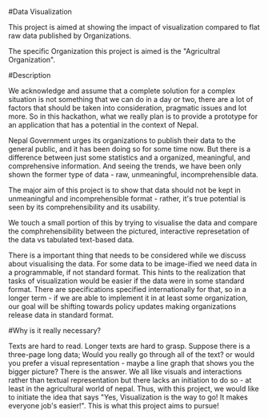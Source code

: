 #Data Visualization

This project is aimed at showing the impact of visualization compared to flat raw data published by Organizations. 

The specific Organization this project is aimed is the "Agricultral Organization". 

#Description

We acknowledge and assume that a complete solution for a complex situation is not something that we can do in a day or two, 
there are a lot of factors that should be taken into consideration, pragmatic issues and lot more. So in this hackathon, 
what we really plan is to provide a prototype for an application that has a potential in the context of Nepal. 

Nepal Government urges its organizations to publish their data to the general public, and it has been doing so for some time now.
But there is a difference between just some statistics and a organized, meaningful, and comprehensive information.
And seeing the trends, we have been only shown the former type of data - raw, unmeaningful, incomprehensible data.

The major aim of this project is to show that data should not be kept in unmeaningful and incomprehensible format - rather, it's 
true potential is seen by its comprehensibility and its usability. 

We touch a small portion of this by trying to visualise the data and compare the comphrehensibility between the pictured, interactive
represetation of the data vs tabulated text-based data. 

There is a important thing that needs to be considered while we discuss about visualising the data. For some data to be image-ified 
we need data in a programmable, if not standard format. This hints to the realization that tasks of visualization would be easier 
if the data were in some standard format. There are specifications specified internationally for that, so in a longer term - if we
are able to implement it in at least some organization, our goal will be shifting towards policy updates making organizations release
data in standard format. 

#Why is it really necessary?

Texts are hard to read. Longer texts are hard to grasp. Suppose there is a three-page long data; Would you really go through all of 
the text? or would you prefer a visual representation - maybe a line graph that shows you the bigger picture? There is the answer.
We all like visuals and interactions rather than textual representation but there lacks an initiation to do so - at least in the 
agricultural world of nepal. Thus, with this project, we would like to initiate the idea that says "Yes, Visualization is the way 
to go! It makes everyone job's easier!". This is what this project aims to pursue! 
